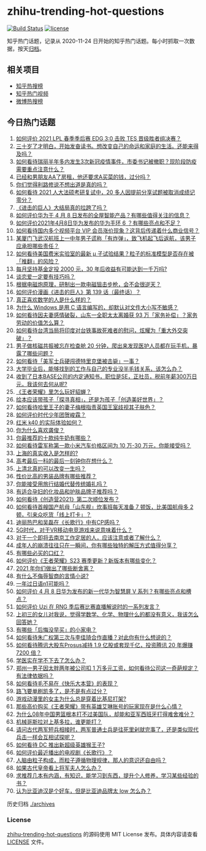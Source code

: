 # zhihu-trending-hot-questions

[![Build Status](https://github.com/justjavac/zhihu-trending-hot-questions/workflows/ci/badge.svg?branch=master)](https://github.com/justjavac/zhihu-trending-hot-questions/actions)
[![license](https://img.shields.io/github/license/justjavac/zhihu-trending-hot-questions)](https://github.com/justjavac/zhihu-trending-hot-questions/blob/master/LICENSE)

知乎热门话题，记录从 2020-11-24 日开始的知乎热门话题。每小时抓取一次数据，按天[归档](./archives)。

## 相关项目

- [知乎热搜榜](https://github.com/justjavac/zhihu-trending-top-search)
- [知乎热门视频](https://github.com/justjavac/zhihu-trending-hot-video)
- [微博热搜榜](https://github.com/justjavac/weibo-trending-hot-search)

## 今日热门话题

<!-- BEGIN -->
<!-- 最后更新时间 Fri Apr 09 2021 06:00:53 GMT+0800 (China Standard Time) -->
1. [如何评价 2021 LPL 春季季后赛 EDG 3:0 击败 TES 晋级胜者组决赛？](https://www.zhihu.com/question/453564980)
1. [三十岁了才明白，开始发奋读书。想改变自己的命运和家庭的生活。还能来得及吗？](https://www.zhihu.com/question/359652140)
1. [如何看待瑞丽半年多内发生3次新冠疫情事件，市委书记被撤职？现阶段防疫需要重点注意什么？](https://www.zhihu.com/question/453501128)
1. [已经和男朋友AA了房租，他还要求A买菜的钱，过分吗？](https://www.zhihu.com/question/453271533)
1. [你们觉得利路修说不想出道是真的吗？](https://www.zhihu.com/question/453360778)
1. [如何看待 2021 人大法硕考研复试中，20 多人因提前分享试题被取消成绩记零分？](https://www.zhihu.com/question/453360850)
1. [《进击的巨人》大结局真的拉跨了吗？](https://www.zhihu.com/question/453502359)
1. [如何评价华为于 4 月 8 日发布的全屋智能产品？有哪些值得关注的信息？](https://www.zhihu.com/question/453594570)
1. [如何评价2021年4月8日华为发布的华为手环 6 ？有哪些亮点和不足？](https://www.zhihu.com/question/453597915)
1. [如何看待国内多个视频平台 VIP 会员涨价现象？这背后传递着什么商业信号？](https://www.zhihu.com/question/453553720)
1. [某厦门飞武汉航班上一中年男子谎称「有炸弹」，致飞机起飞后返航，该男子应承担哪些责任？](https://www.zhihu.com/question/453520554)
1. [如何看待美国费米实验室的最新 μ 子试验结果？粒子的标准模型是否存在被「推翻」的风险？](https://www.zhihu.com/question/453465762)
1. [每月坚持基金定投 2000 元，30 年后收益有可能达到一千万吗?](https://www.zhihu.com/question/450007148)
1. [谈恋爱一定要有技巧吗？](https://www.zhihu.com/question/22235194)
1. [根据电磁炮原理，研制出一款电磁狙击步枪，会不会很逆天？](https://www.zhihu.com/question/268533882)
1. [如何评价漫画《进击的巨人》第 139 话（最终话）？](https://www.zhihu.com/question/453468442)
1. [真正喜欢数学的人是什么样的？](https://www.zhihu.com/question/447537866)
1. [为什么 Windows 是用 C 语言编写的，却默认对文件大小写不敏感？](https://www.zhihu.com/question/443835000)
1. [如何看待因夫妻感情破裂，山东一全职太太离婚获 93 万「家务补偿」？家务劳动的价值怎么算？](https://www.zhihu.com/question/453330621)
1. [如何看待台湾当局将印度对台铁事故死难者的慰问，炫耀为「重大外交突破」？](https://www.zhihu.com/question/453431671)
1. [男子做核磁共振被忘在检查舱 20 分钟，爬出来发现医护人员都在玩手机，暴露了哪些问题？](https://www.zhihu.com/question/453486956)
1. [如何看待「美军士兵硬闯德特里克堡被击毙」一事？](https://www.zhihu.com/question/453298081)
1. [大学毕业后，能够找到的工作与自己的专业没半毛钱关系，该怎么办？](https://www.zhihu.com/question/453483009)
1. [收到了日本BASE公司的内定通知书，职位是SE，正社员，税前年薪300万日元，我该何去何从呢?](https://www.zhihu.com/question/450000522)
1. [《王者荣耀》里怎么玩好貂蝉？](https://www.zhihu.com/question/49259933)
1. [绘本应该带孩子「探寻真相」，还是为孩子「创造美好世界」？](https://www.zhihu.com/question/451889918)
1. [如何看待哈里王子的妻子梅根指责英国王室歧视其子肤色？](https://www.zhihu.com/question/448371194)
1. [如何评价时代少年团贺峻霖？](https://www.zhihu.com/question/416586656)
1. [红米 k40 的实际体验如何？](https://www.zhihu.com/question/447692129)
1. [你为什么喜欢龚俊？](https://www.zhihu.com/question/449309206)
1. [你最推荐的十款纯牛奶有哪些？](https://www.zhihu.com/question/408586320)
1. [如何看待雷军称第一款小米汽车价格区间为 10 万-30 万元，你能接受吗？](https://www.zhihu.com/question/453254451)
1. [上海的真实收入是怎样的?](https://www.zhihu.com/question/35101882)
1. [高考最后一科的最后一刻钟你在想什么？](https://www.zhihu.com/question/62859821)
1. [上清北真的可以改变一生吗？](https://www.zhihu.com/question/300213917)
1. [性价比高的男装品牌有哪些推荐？](https://www.zhihu.com/question/20386663)
1. [你能接受用旅行结婚代替传统婚礼吗？](https://www.zhihu.com/question/429842232)
1. [有适合孕妇的化妆品和护肤品牌子推荐吗？](https://www.zhihu.com/question/313974140)
1. [如何看待《创造营2021》第二次顺位发布？](https://www.zhihu.com/question/452742792)
1. [如何看待首艘国产航母「山东舰」炊事班每天准备 7 顿饭，比美国航母多 2 顿，引来众吃货「线上打卡」？](https://www.zhihu.com/question/453339780)
1. [迪丽热巴和吴磊在《长歌行》中有CP感吗？](https://www.zhihu.com/question/453543893)
1. [5G时代，对于VR移动电竞游戏来说意味着什么？](https://www.zhihu.com/question/453480417)
1. [对于一个即将去南京工作定居的人，应该注意或者了解什么？](https://www.zhihu.com/question/448749587)
1. [成年人的崩溃往往只在一瞬间，你有哪些独特的解压方式值得分享？](https://www.zhihu.com/question/453503298)
1. [有哪些必买的口红？](https://www.zhihu.com/question/442011507)
1. [如何评价《王者荣耀》S23 赛季更新？新版本有哪些变化？](https://www.zhihu.com/question/453399219)
1. [2021 年你们做出了哪些断舍离？](https://www.zhihu.com/question/441909278)
1. [有什么不侮辱智商的言情小说?](https://www.zhihu.com/question/326890140)
1. [一年过日语n1可能吗？](https://www.zhihu.com/question/48377443)
1. [如何评价 4 月 8 日华为发布的新一代华为智慧屏 V 系列？有哪些亮点和槽点？](https://www.zhihu.com/question/453578081)
1. [如何评价 Uzi 在 RNG 季后赛比赛直播解说时的一系列发言？](https://www.zhihu.com/question/453465622)
1. [上初三的女儿对我说，觉得学数学、化学、物理什么的都没有意义，我该怎么回答她？](https://www.zhihu.com/question/450686559)
1. [有哪些「后悔没早买」的小家电？](https://www.zhihu.com/question/434371494)
1. [如何看待朱广权第三次与李佳琦合作直播？对此你有什么想说的？](https://www.zhihu.com/question/453447561)
1. [如何看待腾讯大股东Prosus减持 1.9 亿股或套现千亿，投资腾讯 20 年爆赚 7200 倍？](https://www.zhihu.com/question/453430449)
1. [学医实在学不下去了怎么办？](https://www.zhihu.com/question/436225279)
1. [郑州一男子因太胖两年被公司扣 1 万多元工资，如何看待公司这一奇葩规定？有法律依据吗？](https://www.zhihu.com/question/453369976)
1. [如何看待毛不易在《快乐大本营》的表现？](https://www.zhihu.com/question/452779317)
1. [路飞要单刷凯多了，是不是有点过分？](https://www.zhihu.com/question/453305120)
1. [游戏动漫里的女主为什么总是穿着比基尼打架?](https://www.zhihu.com/question/453352120)
1. [那些高价购买《王者荣耀》带有英雄艾琳账号的玩家现在是什么心情？](https://www.zhihu.com/question/453062922)
1. [为什么08年中国男篮根本打不过美国队，却能和亚军西班牙打得难舍难分？](https://www.zhihu.com/question/453032303)
1. [机械哥斯拉对上基多拉，谁更能打？](https://www.zhihu.com/question/451993570)
1. [请问古代两军短兵相接时，两军普通士兵是往死里剁就完事了，还是类似现代兵击一样会互相试探呢？](https://www.zhihu.com/question/452917087)
1. [如何看待 DC 推出新超级英雄猴王子?](https://www.zhihu.com/question/453287521)
1. [如何评价最近播出的电视剧《长歌行》？](https://www.zhihu.com/question/452768831)
1. [人脑由粒子构成，而粒子遵循物理规律，那人的意识还自由吗？](https://www.zhihu.com/question/450868629)
1. [如果古代皇帝看上将军夫人怎么办？](https://www.zhihu.com/question/451984693)
1. [求推荐几本有内涵，有知识，能学习到东西，提升个人修养，学习某些经验的书？](https://www.zhihu.com/question/447926658)
1. [认为比亚迪汉是个好车，但是比亚迪品牌太 low 怎么办？](https://www.zhihu.com/question/431492053)
<!-- END -->

历史归档 [./archives](./archives)

### License

[zhihu-trending-hot-questions](https://github.com/justjavac/zhihu-trending-hot-questions) 的源码使用 MIT License 发布。具体内容请查看 [LICENSE](./LICENSE) 文件。
